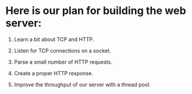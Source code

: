 # Here is our plan for building the web server:

1. Learn a bit about TCP and HTTP.

2. Listen for TCP connections on a socket.

3. Parse a small number of HTTP requests.

4. Create a proper HTTP response.

5. Improve the throughput of our server with a thread pool.

